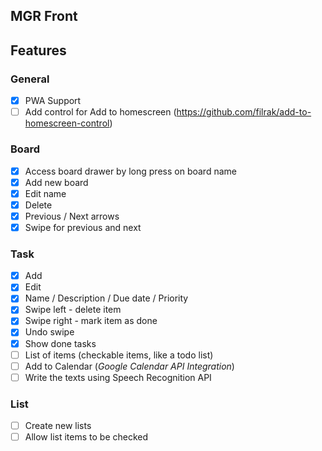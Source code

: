 ## MGR Front

## Features

### General
* [x] PWA Support
* [ ] Add control for Add to homescreen (https://github.com/filrak/add-to-homescreen-control)

### Board 
* [x] Access board drawer by long press on board name
* [x] Add new board
* [x] Edit name
* [x] Delete
* [x] Previous / Next arrows
* [x] Swipe for previous and next

### Task
* [x] Add
* [x] Edit
* [x] Name / Description / Due date / Priority
* [x] Swipe left - delete item
* [x] Swipe right - mark item as done
* [x] Undo swipe
* [x] Show done tasks
* [ ] List of items (checkable items, like a todo list)
* [ ] Add to Calendar (*Google Calendar API Integration*)
* [ ] Write the texts using Speech Recognition API

### List
* [ ] Create new lists
* [ ] Allow list items to be checked